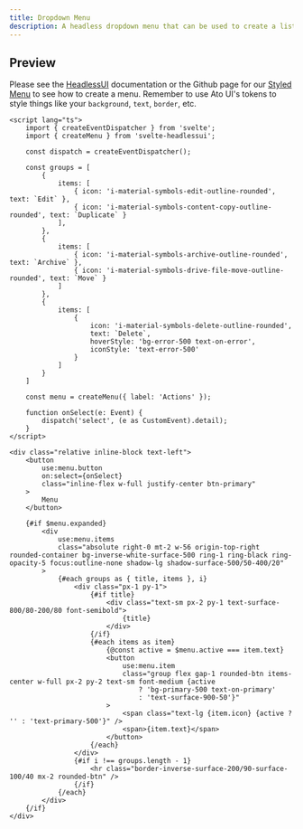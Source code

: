 ```yaml
---
title: Dropdown Menu
description: A headless dropdown menu that can be used to create a list of actions availble through clicking a button.
---
```


<script>
    import DropMenu from '$lib/components/dropdown-menu/DropMenu.svelte';

    const groups = [
        {
            items: [
                { icon: 'i-material-symbols-edit-outline-rounded', text: `Edit` },
                { icon: 'i-material-symbols-content-copy-outline-rounded', text: `Duplicate` }
		    ],
        },
        {
            items: [
                { icon: 'i-material-symbols-archive-outline-rounded', text: `Archive` },
			    { icon: 'i-material-symbols-drive-file-move-outline-rounded', text: `Move` }
            ]
        },
        {
            items: [
                { 
                    icon: 'i-material-symbols-delete-outline-rounded', 
                    text: `Delete`, 
                    hoverStyle: 'bg-error-500 text-on-error',
                    iconStyle: 'text-error-500' 
                }
            ]
        }
    ]
</script>

## Preview

<Usage padding="pt-4 pb-60">
    <DropMenu {groups} width="w-[150px]" buttonIcon="i-mdi-chevron-down" />
</Usage>

Please see the [HeadlessUI](https://captaincodeman.github.io/svelte-headlessui/menu/) documentation or the Github page for our [Styled Menu](https://github.com/bennymi/ato-ui/blob/main/src/lib/components/dropdown-menu/DropMenu.svelte) to see how to create a menu. Remember to use Ato UI's tokens to style things like your `background`, `text`, `border`, etc.

```svelte showCode=true
<script lang="ts">
	import { createEventDispatcher } from 'svelte';
	import { createMenu } from 'svelte-headlessui';

	const dispatch = createEventDispatcher();

	const groups = [
        {
            items: [
                { icon: 'i-material-symbols-edit-outline-rounded', text: `Edit` },
                { icon: 'i-material-symbols-content-copy-outline-rounded', text: `Duplicate` }
		    ],
        },
        {
            items: [
                { icon: 'i-material-symbols-archive-outline-rounded', text: `Archive` },
			    { icon: 'i-material-symbols-drive-file-move-outline-rounded', text: `Move` }
            ]
        },
        {
            items: [
                { 
                    icon: 'i-material-symbols-delete-outline-rounded', 
                    text: `Delete`, 
                    hoverStyle: 'bg-error-500 text-on-error',
                    iconStyle: 'text-error-500' 
                }
            ]
        }
    ]

	const menu = createMenu({ label: 'Actions' });

	function onSelect(e: Event) {
		dispatch('select', (e as CustomEvent).detail);
	}
</script>

<div class="relative inline-block text-left">
	<button
		use:menu.button
		on:select={onSelect}
		class="inline-flex w-full justify-center btn-primary"
	>
		Menu
	</button>

	{#if $menu.expanded}
		<div
			use:menu.items
			class="absolute right-0 mt-2 w-56 origin-top-right rounded-container bg-inverse-white-surface-500 ring-1 ring-black ring-opacity-5 focus:outline-none shadow-lg shadow-surface-500/50-400/20"
		>
			{#each groups as { title, items }, i}
				<div class="px-1 py-1">
					{#if title}
						<div class="text-sm px-2 py-1 text-surface-800/80-200/80 font-semibold">
							{title}
						</div>
					{/if}
					{#each items as item}
						{@const active = $menu.active === item.text}
						<button
							use:menu.item
							class="group flex gap-1 rounded-btn items-center w-full px-2 py-2 text-sm font-medium {active
								? 'bg-primary-500 text-on-primary'
								: 'text-surface-900-50'}"
						>
							<span class="text-lg {item.icon} {active ? '' : 'text-primary-500'}" />
							<span>{item.text}</span>
						</button>
					{/each}
				</div>
				{#if i !== groups.length - 1}
					<hr class="border-inverse-surface-200/90-surface-100/40 mx-2 rounded-btn" />
				{/if}
			{/each}
		</div>
	{/if}
</div>
```